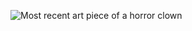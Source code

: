 ![Most recent art piece of a horror clown](https://media.discordapp.net/attachments/312374370326806528/788117374037262367/Screenshot_2020-12-14-13-53-122.png?width=484&height=468)
